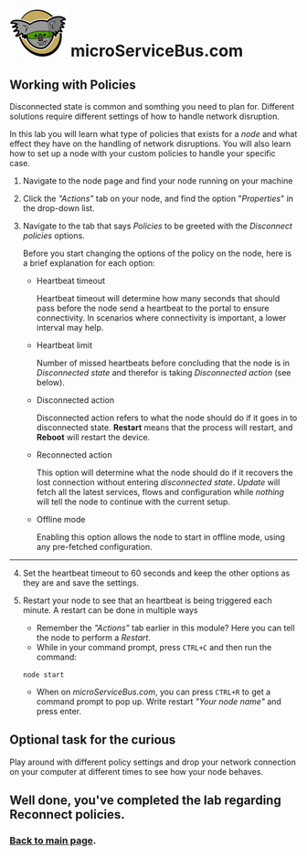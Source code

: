 # <img src="./img/msb-logo.png" alt="Node.js" /> microServiceBus.com 

## Working with Policies
Disconnected state is common and somthing you need to plan for. Different solutions require different settings of how to handle network disruption.

In this lab you will learn what type of policies that exists for a *node* and what effect they have on the handling of network disruptions. You will also learn how to set up a node with your custom policies to handle your specific case.

1. Navigate to the node page and find your node running on your machine

2. Click the *"Actions"* tab on your node, and find the option "*Properties*" in the drop-down list.
3. Navigate to the tab that says *Policies* to be greeted with the *Disconnect policies* options.

    Before you start changing the options of the policy on the node, here is a brief explanation for each option:

    * Heartbeat timeout

        Heartbeat timeout will determine how many seconds that should pass before the node send a heartbeat to the portal to ensure connectivity. In scenarios where connectivity is important, a lower interval may help.

    * Heartbeat limit

        Number of missed heartbeats before concluding that the node is in *Disconnected state* and therefor is taking *Disconnected action* (see below).
    * Disconnected action

        Disconnected action refers to what the node should do if it goes in to disconnected state. **Restart** means that the process will restart, and **Reboot** will restart the device.
    * Reconnected action

        This option will determine what the node should do if it recovers the lost connection without entering *disconnected state*. *Update* will fetch all the latest services, flows and configuration while *nothing* will tell the node to continue with the current setup.
    * Offline mode

        Enabling this option allows the node to start in offline mode, using any pre-fetched configuration.
<hr>

4. Set the heartbeat timeout to 60 seconds and keep the other options as they are and save the settings.

5. Restart your node to see that an heartbeat is being triggered each minute. A restart can be done in multiple ways

    * Remember the *"Actions"* tab earlier in this module? Here you can tell the node to perform a *Restart*.
    * While in your command prompt, press ```CTRL+C``` and then run the command:
    ``` 
    node start
    ```
    * When on *microServiceBus.com*, you can press ```CTRL+R``` to get a command prompt to pop up. Write restart *"Your node name"* and press enter.

## Optional task for the curious
Play around with different policy settings and drop your network connection on your computer at different times to see how your node behaves.
## Well done, you've completed the lab regarding Reconnect policies.
### [Back to main page](./README.md).

